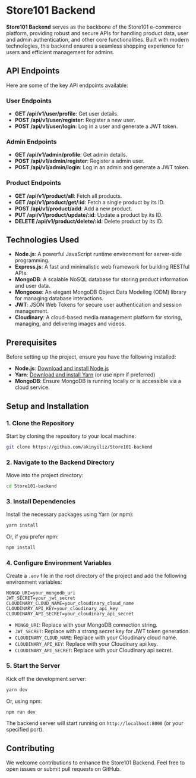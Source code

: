 # Store101 Backend

**Store101 Backend** serves as the backbone of the Store101 e-commerce platform, providing robust and secure APIs for handling product data, user and admin authentication, and other core functionalities. Built with modern technologies, this backend ensures a seamless shopping experience for users and efficient management for admins.

## API Endpoints

Here are some of the key API endpoints available:

### User Endpoints

- **GET /api/v1/user/profile**: Get user details.
- **POST /api/v1/user/register**: Register a new user.
- **POST /api/v1/user/login**: Log in a user and generate a JWT token.

### Admin Endpoints

- **GET /api/v1/admin/profile**: Get admin details.
- **POST /api/v1/admin/register**: Register a admin user.
- **POST /api/v1/admin/login**: Log in an admin and generate a JWT token.

### Product Endpoints

- **GET /api/v1/product/all**: Fetch all products.
- **GET /api/v1/product/get/:id**: Fetch a single product by its ID.
- **POST /api/v1/product/add**: Add a new product.
- **PUT /api/v1/product/update/:id**: Update a product by its ID.
- **DELETE /api/v1/product/delete/:id**: Delete product by its ID.

## Technologies Used

- **Node.js**: A powerful JavaScript runtime environment for server-side programming.
- **Express.js**: A fast and minimalistic web framework for building RESTful APIs.
- **MongoDB**: A scalable NoSQL database for storing product information and user data.
- **Mongoose**: An elegant MongoDB Object Data Modeling (ODM) library for managing database interactions.
- **JWT**: JSON Web Tokens for secure user authentication and session management.
- **Cloudinary**: A cloud-based media management platform for storing, managing, and delivering images and videos.

## Prerequisites

Before setting up the project, ensure you have the following installed:

- **Node.js**: [Download and install Node.js](https://nodejs.org/)
- **Yarn**: [Download and install Yarn](https://classic.yarnpkg.com/en/docs/install) (or use npm if preferred)
- **MongoDB**: Ensure MongoDB is running locally or is accessible via a cloud service.

## Setup and Installation

### 1. Clone the Repository

Start by cloning the repository to your local machine:

```bash
git clone https://github.com/akinyiliz/Store101-backend
```

### 2. Navigate to the Backend Directory

Move into the project directory:

```bash
cd Store101-backend
```

### 3. Install Dependencies

Install the necessary packages using Yarn (or npm):

```bash
yarn install
```

Or, if you prefer npm:

```bash
npm install
```

### 4. Configure Environment Variables

Create a `.env` file in the root directory of the project and add the following environment variables:

```
MONGO_URI=your_mongodb_uri
JWT_SECRET=your_jwt_secret
CLOUDINARY_CLOUD_NAME=your_cloudinary_cloud_name
CLOUDINARY_API_KEY=your_cloudinary_api_key
CLOUDINARY_API_SECRET=your_cloudinary_api_secret
```

- `MONGO_URI`: Replace with your MongoDB connection string.
- `JWT_SECRET`: Replace with a strong secret key for JWT token generation.
- `CLOUDINARY_CLOUD_NAME`: Replace with your Cloudinary cloud name.
- `CLOUDINARY_API_KEY`: Replace with your Cloudinary api key.
- `CLOUDINARY_API_SECRET`: Replace with your Cloudinary api secret.

### 5. Start the Server

Kick off the development server:

```bash
yarn dev
```

Or, using npm:

```bash
npm run dev
```

The backend server will start running on `http://localhost:8000` (or your specified port).

## Contributing

We welcome contributions to enhance the Store101 Backend. Feel free to open issues or submit pull requests on GitHub.
